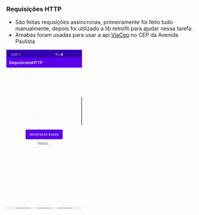 ### Requisições HTTP
* São feitas requsições assíncronas, primeiramente foi feito tudo manualmente, depois foi utilizado a lib retrofit para ajudar nessa tarefa.
* Amabas foram usadas para usar a api [ViaCep](https://viacep.com.br/) no CEP da Avenida Paulista

<img src="screen.gif" width="200">
